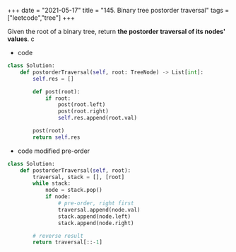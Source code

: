 +++
date = "2021-05-17"
title = "145. Binary tree postorder traversal"
tags = ["leetcode","tree"]
+++


Given the root of a binary tree, return __the postorder traversal of its nodes' values__.
c
- code
```py
class Solution:
    def postorderTraversal(self, root: TreeNode) -> List[int]:
        self.res = []

        def post(root):
            if root:
                post(root.left)
                post(root.right)
                self.res.append(root.val)

        post(root)
        return self.res

```
- code modified pre-order
```py
class Solution:
    def postorderTraversal(self, root):
        traversal, stack = [], [root]
        while stack:
            node = stack.pop()
            if node:
                # pre-order, right first
                traversal.append(node.val)
                stack.append(node.left)
                stack.append(node.right)

        # reverse result
        return traversal[::-1]

```

